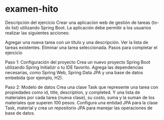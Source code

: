 # examen-hito
Descripción del ejercicio
Crear una aplicación web de gestión de tareas (to-do list) utilizando Spring Boot. La aplicación debe permitir a los usuarios realizar las siguientes acciones:

Agregar una nueva tarea con un título y una descripción.
Ver la lista de tareas existentes.
Eliminar una tarea seleccionada.
Pasos para completar el ejercicio

Paso 1: Configuración del proyecto
Crea un nuevo proyecto Spring Boot utilizando Spring Initializr o tu IDE favorito.
Agrega las dependencias necesarias, como Spring Web, Spring Data JPA y una base de datos embebida (por ejemplo, H2).

Paso 2: Modelo de datos
Crea una clase Task que represente una tarea con propiedades como id, title, description, y completed.
Y una lista de materiales por cada tarea (nueva clase), su costo, suma y la suman de los materiales que superen 100 pesos.
Configura una entidad JPA para la clase Task, material y crea un repositorio JPA para manejar las operaciones de base de datos.
